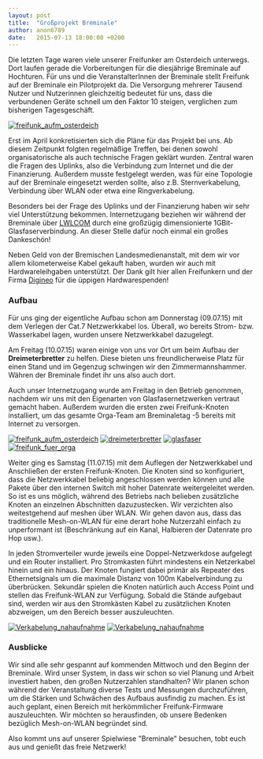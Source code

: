 ```yaml
---
layout: post
title:  "Großprojekt Breminale"
author: anon6789
date:   2015-07-13 18:00:00 +0200
---
```

Die letzten Tage waren viele unserer Freifunker am Osterdeich unterwegs. Dort laufen gerade die Vorbereitungen für die diesjährige Breminale auf Hochturen. Für uns und die VeranstalterInnen der Breminale stellt Freifunk auf der Breminale ein Pilotprojekt da. Die Versorgung mehrerer Tausend Nutzer und Nutzerinnen gleichzeitig bedeutet für uns, dass die verbundenen Geräte schnell um den Faktor 10 steigen, verglichen zum bisherigen Tagesgeschäft.

<a href="/blog/files/2015-07-12/ff_breminale_poster.jpg"><img src="/blog/files/2015-07-12/ff_breminale_poster_thumb.jpg" alt="freifunk_aufm_osterdeich"></a>

Erst im April konkretisierten sich die Pläne für das Projekt bei uns. Ab diesem Zeitpunkt folgten regelmäßige Treffen, bei denen sowohl organisatorische als auch technische Fragen geklärt wurden. Zentral waren die Fragen des Uplinks, also die Verbindung zum Internet und die der Finanzierung. Außerdem musste festgelegt werden, was für eine Topologie auf der Breminale eingesetzt werden sollte, also z.B. Sternverkabelung, Verbindung über WLAN oder etwa eine Ringverkabelung.

Besonders bei der Frage des Uplinks und der Finanzierung haben wir sehr viel Unterstützung bekommen. Internetzugang beziehen wir während der Breminale über [LWLCOM](https://www.lwlcom.com/) durch eine großzügig dimensionierte 1GBit-Glasfaserverbindung. An dieser Stelle dafür noch einmal ein großes Dankeschön!

Neben Geld von der Bremischen Landesmedienanstalt, mit dem wir vor allem kilometerweise Kabel gekauft haben, wurden wir auch mit Hardwareleihgaben unterstützt. Der Dank gilt hier allen Freifunkern und der Firma [Digineo](http://www.digineo.de/) für die üppigen Hardwarespenden!

### Aufbau

Für uns ging der eigentliche Aufbau schon am Donnerstag (09.07.15) mit dem Verlegen der Cat.7 Netzwerkkabel los. Überall, wo bereits Strom- bzw. Wasserkabel lagen, wurden unsere Netzwerkkabel dazugelegt.

Am Freitag (10.07.15) waren einige von uns vor Ort um beim Aufbau der **Dreimeterbretter** zu helfen. Diese bieten uns freundlicherweise Platz für einen Stand und im Gegenzug schwingen wir den Zimmermannshammer. Währen der Breminale findet ihr uns also auch dort.

Auch unser Internetzugang wurde am Freitag in den Betrieb genommen, nachdem wir uns mit den Eigenarten von Glasfasernetzwerken vertraut gemacht haben. Außerdem wurden die ersten zwei Freifunk-Knoten installiert, um das gesamte Orga-Team am Breminaletag -5 bereits mit Internet zu versorgen.


<a href="/blog/files/2015-07-12/ff_breminale_map.png"><img src="/blog/files/2015-07-12/ff_breminale_map.png" alt="freifunk_aufm_osterdeich"></a>
<a href="/blog/files/2015-07-12/ff_breminale_dreimeterbretter.jpg"><img src="/blog/files/2015-07-12/ff_breminale_dreimeterbretter_thumb.jpg" alt="dreimeterbretter"></a>
<a href="/blog/files/2015-07-12/ff_breminale_schacht.jpg"><img src="/blog/files/2015-07-12/ff_breminale_schacht_thumb.jpg" alt="glasfaser"></a>
<a href="/blog/files/2015-07-12/ff_breminale_baum.jpg"><img src="/blog/files/2015-07-12/ff_breminale_baum_thumb.jpg" alt="freifunk_fuer_orga"></a>


Weiter ging es Samstag (11.07.15) mit dem Auflegen der Netzwerkkabel und Anschließen der ersten Freifunk-Knoten. Die Knoten sind so konfiguriert, dass die Netzwerkkabel beliebig angeschlossen werden können und alle Pakete über den internen Switch mit hoher Datenrate weitergeleitet werden. So ist es uns möglich, während des Betriebs nach belieben zusätzliche Knoten an einzelnen Abschnitten dazuzustecken. Wir verzichten also weitestgehend auf meshen über WLAN. Wir gehen davon aus, dass das traditionelle Mesh-on-WLAN für eine derart hohe Nutzerzahl einfach zu unperformant ist (Beschränkung auf ein Kanal, Halbieren der Datenrate pro Hop usw.).

In jeden Stromverteiler wurde jeweils eine Doppel-Netzwerkdose aufgelegt und ein Router installiert. Pro Stromkasten führt mindestens ein Netzerkabel hinein und ein hinaus. Der Knoten fungiert dabei primär als Repeater des Ethernetsignals um die maximale Distanz von 100m Kabelverbindung zu überbrücken. Sekundär spielen die Knoten natürlich auch Access Point und stellen das Freifunk-WLAN zur Verfügung. Sobald die Stände aufgebaut sind, werden wir aus den Stromkästen Kabel zu zusätzlichen Knoten abzweigen, um den Bereich besser auszuleuchten.

<a href="/blog/files/2015-07-12/ff_breminale_verkabelung1.jpg"><img src="/blog/files/2015-07-12/ff_breminale_verkabelung1_thumb.jpg" alt="Verkabelung_nahaufnahme"></a>
<a href="/blog/files/2015-07-12/ff_breminale_verkabelung.jpg"><img src="/blog/files/2015-07-12/ff_breminale_verkabelung_thumb.jpg" alt="Verkabelung_nahaufnahme"></a>

### Ausblicke

Wir sind alle sehr gespannt auf kommenden Mittwoch und den Beginn der Breminale. Wird unser System, in dass wir schon so viel Planung und Arbeit investiert haben, den großen Nutzerzahlen standhalten? Wir planen schon während der Veranstaltung diverse Tests und Messungen durchzuführen, um die Stärken und Schwächen des Aufbaus ausfindig zu machen. Es ist auch geplant, einen Bereich mit herkömmlicher Freifunk-Firmware auszuleuchten. Wir möchten so herausfinden, ob unsere Bedenken bezüglich Mesh-on-WLAN begründet sind. 

Also kommt uns auf unserer Spielwiese "Breminale" besuchen, tobt euch aus und genießt das freie Netzwerk!
